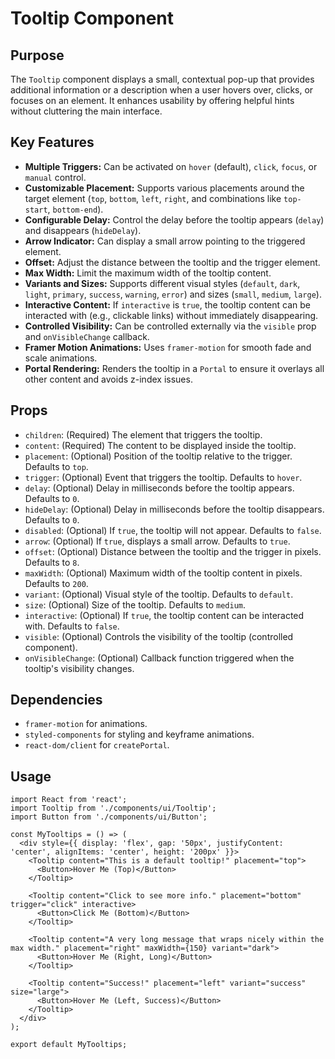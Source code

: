 # Tooltip Component

## Purpose
The `Tooltip` component displays a small, contextual pop-up that provides additional information or a description when a user hovers over, clicks, or focuses on an element. It enhances usability by offering helpful hints without cluttering the main interface.

## Key Features
- **Multiple Triggers:** Can be activated on `hover` (default), `click`, `focus`, or `manual` control.
- **Customizable Placement:** Supports various placements around the target element (`top`, `bottom`, `left`, `right`, and combinations like `top-start`, `bottom-end`).
- **Configurable Delay:** Control the delay before the tooltip appears (`delay`) and disappears (`hideDelay`).
- **Arrow Indicator:** Can display a small arrow pointing to the triggered element.
- **Offset:** Adjust the distance between the tooltip and the trigger element.
- **Max Width:** Limit the maximum width of the tooltip content.
- **Variants and Sizes:** Supports different visual styles (`default`, `dark`, `light`, `primary`, `success`, `warning`, `error`) and sizes (`small`, `medium`, `large`).
- **Interactive Content:** If `interactive` is `true`, the tooltip content can be interacted with (e.g., clickable links) without immediately disappearing.
- **Controlled Visibility:** Can be controlled externally via the `visible` prop and `onVisibleChange` callback.
- **Framer Motion Animations:** Uses `framer-motion` for smooth fade and scale animations.
- **Portal Rendering:** Renders the tooltip in a `Portal` to ensure it overlays all other content and avoids z-index issues.

## Props
- `children`: (Required) The element that triggers the tooltip.
- `content`: (Required) The content to be displayed inside the tooltip.
- `placement`: (Optional) Position of the tooltip relative to the trigger. Defaults to `top`.
- `trigger`: (Optional) Event that triggers the tooltip. Defaults to `hover`.
- `delay`: (Optional) Delay in milliseconds before the tooltip appears. Defaults to `0`.
- `hideDelay`: (Optional) Delay in milliseconds before the tooltip disappears. Defaults to `0`.
- `disabled`: (Optional) If `true`, the tooltip will not appear. Defaults to `false`.
- `arrow`: (Optional) If `true`, displays a small arrow. Defaults to `true`.
- `offset`: (Optional) Distance between the tooltip and the trigger in pixels. Defaults to `8`.
- `maxWidth`: (Optional) Maximum width of the tooltip content in pixels. Defaults to `200`.
- `variant`: (Optional) Visual style of the tooltip. Defaults to `default`.
- `size`: (Optional) Size of the tooltip. Defaults to `medium`.
- `interactive`: (Optional) If `true`, the tooltip content can be interacted with. Defaults to `false`.
- `visible`: (Optional) Controls the visibility of the tooltip (controlled component).
- `onVisibleChange`: (Optional) Callback function triggered when the tooltip's visibility changes.

## Dependencies
- `framer-motion` for animations.
- `styled-components` for styling and keyframe animations.
- `react-dom/client` for `createPortal`.

## Usage
```tsx
import React from 'react';
import Tooltip from './components/ui/Tooltip';
import Button from './components/ui/Button';

const MyTooltips = () => (
  <div style={{ display: 'flex', gap: '50px', justifyContent: 'center', alignItems: 'center', height: '200px' }}>
    <Tooltip content="This is a default tooltip!" placement="top">
      <Button>Hover Me (Top)</Button>
    </Tooltip>

    <Tooltip content="Click to see more info." placement="bottom" trigger="click" interactive>
      <Button>Click Me (Bottom)</Button>
    </Tooltip>

    <Tooltip content="A very long message that wraps nicely within the max width." placement="right" maxWidth={150} variant="dark">
      <Button>Hover Me (Right, Long)</Button>
    </Tooltip>

    <Tooltip content="Success!" placement="left" variant="success" size="large">
      <Button>Hover Me (Left, Success)</Button>
    </Tooltip>
  </div>
);

export default MyTooltips;
```